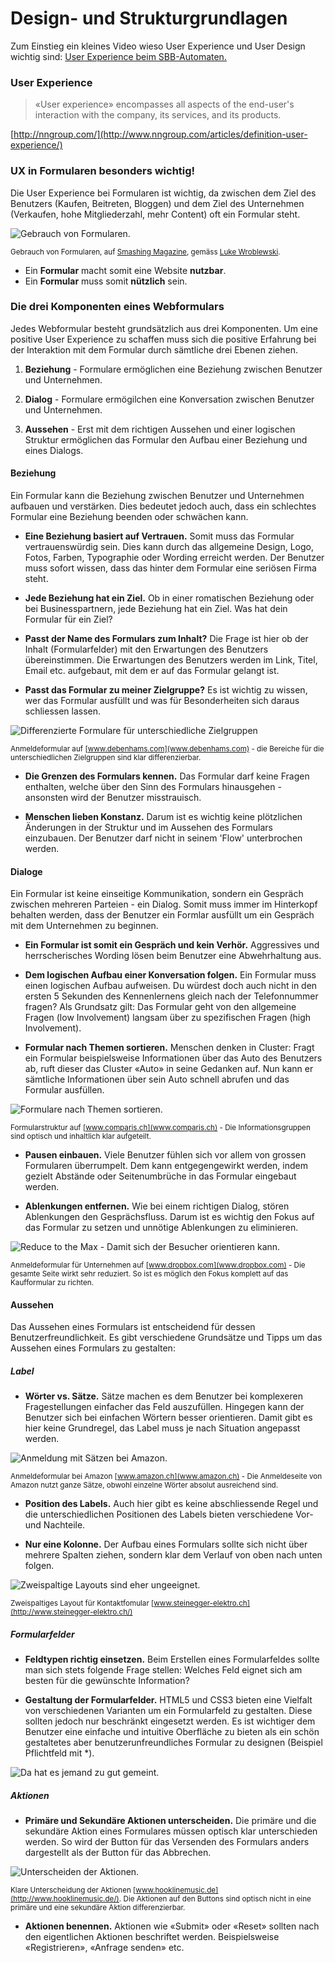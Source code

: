 # Design- und Strukturgrundlagen

Zum Einstieg ein kleines Video wieso User Experience und User Design wichtig sind: [User Experience beim SBB-Automaten.](https://www.youtube.com/watch?v=2HdIflrLSLg)


### User Experience

> «User experience» encompasses all aspects of the end-user's interaction with the company, its services, and its products.

[http://nngroup.com/](http://www.nngroup.com/articles/definition-user-experience/)

### UX in Formularen besonders wichtig!

Die User Experience bei Formularen ist wichtig, da zwischen dem Ziel des Benutzers (Kaufen, Beitreten, Bloggen) und dem Ziel des Unternehmen (Verkaufen, hohe Mitgliederzahl, mehr Content) oft ein Formular steht.

![Gebrauch von Formularen.](https://www.smashingmagazine.com/wp-content/uploads/2011/10/00-Table-webform-objectives.jpg)

<sup>Gebrauch von Formularen, auf [Smashing Magazine](http://www.smashingmagazine.com), gemäss [Luke Wroblewski](http://www.lukew.com/resources/web_form_design.asp).</sup>

* Ein __Formular__ macht somit eine Website __nutzbar__.
* Ein __Formular__ muss somit __nützlich__ sein.

### Die drei Komponenten eines Webformulars

Jedes Webformular besteht grundsätzlich aus drei Komponenten. Um eine positive User Experience zu schaffen muss sich die positive Erfahrung bei der Interaktion mit dem Formular durch sämtliche drei Ebenen ziehen.

1. __Beziehung__ - Formulare ermöglichen eine Beziehung zwischen Benutzer und Unternehmen.

2. __Dialog__ - Formulare ermögilchen eine Konversation zwischen Benutzer und Unternehmen.

3. __Aussehen__ - Erst mit dem richtigen Aussehen und einer logischen Struktur ermöglichen das Formular den Aufbau einer Beziehung und eines Dialogs.

#### Beziehung
Ein Formular kann die Beziehung zwischen Benutzer und Unternehmen aufbauen und verstärken. Dies bedeutet jedoch auch, dass ein schlechtes Formular eine Beziehung beenden oder schwächen kann.

* __Eine Beziehung basiert auf Vertrauen.__ Somit muss das Formular vertrauenswürdig sein. Dies kann durch das allgemeine Design, Logo, Fotos, Farben, Typographie oder Wording erreicht werden. Der Benutzer muss sofort wissen, dass das hinter dem Formular eine seriösen Firma steht.

* __Jede Beziehung hat ein Ziel.__ Ob in einer romatischen Beziehung oder bei Businesspartnern, jede Beziehung hat ein Ziel. Was hat dein Formular für ein Ziel?

* __Passt der Name des Formulars zum Inhalt?__ Die Frage ist hier ob der Inhalt (Formularfelder) mit den Erwartungen des Benutzers übereinstimmen. Die Erwartungen des Benutzers werden im Link, Titel, Email etc. aufgebaut, mit dem er auf das Formular gelangt ist.

* __Passt das Formular zu meiner Zielgruppe?__ Es ist wichtig zu wissen, wer das Formular ausfüllt und was für Besonderheiten sich daraus schliessen lassen.

![Differenzierte Formulare für unterschiedliche Zielgruppen](src/01.jpg)

<sup>Anmeldeformular auf [www.debenhams.com](www.debenhams.com) - die Bereiche für die unterschiedlichen Zielgruppen sind klar differenzierbar.</sup>

* __Die Grenzen des Formulars kennen.__ Das Formular darf keine Fragen enthalten, welche über den Sinn des Formulars hinausgehen - ansonsten wird der Benutzer misstrauisch.

* __Menschen lieben Konstanz.__ Darum ist es wichtig keine plötzlichen Änderungen in der Struktur und im Aussehen des Formulars einzubauen. Der Benutzer darf nicht in seinem 'Flow' unterbrochen werden.

#### Dialoge
Ein Formular ist keine einseitige Kommunikation, sondern ein Gespräch zwischen mehreren Parteien - ein Dialog. Somit muss immer im Hinterkopf behalten werden, dass der Benutzer ein Formlar ausfüllt um ein Gespräch mit dem Unternehmen zu beginnen.

* __Ein Formular ist somit ein Gespräch und kein Verhör.__ Aggressives und herrscherisches Wording lösen beim Benutzer eine Abwehrhaltung aus.

* __Dem logischen Aufbau einer Konversation folgen.__ Ein Formular muss einen logischen Aufbau aufweisen. Du würdest doch auch nicht in den ersten 5 Sekunden des Kennenlernens gleich nach der Telefonnummer fragen? Als Grundsatz gilt: Das Formular geht von den allgemeine Fragen (low Involvement) langsam über zu spezifischen Fragen (high Involvement).

* __Formular nach Themen sortieren.__ Menschen denken in Cluster: Fragt ein Formular beispielsweise Informationen über das Auto des Benutzers ab, ruft dieser das Cluster «Auto» in seine Gedanken auf. Nun kann er sämtliche Informationen über sein Auto schnell abrufen und das Formular ausfüllen.

![Formulare nach Themen sortieren.](src/02.jpg)

<sup>Formularstruktur auf [www.comparis.ch](www.comparis.ch) - Die Informationsgruppen sind optisch und inhaltlich klar aufgeteilt.</sup>

* __Pausen einbauen.__ Viele Benutzer fühlen sich vor allem von grossen Formularen überrumpelt. Dem kann entgegengewirkt werden, indem gezielt Abstände oder Seitenumbrüche in das Formular eingebaut werden.

* __Ablenkungen entfernen.__ Wie bei einem richtigen Dialog, stören Ablenkungen den Gesprächsfluss. Darum ist es wichtig den Fokus auf das Formular zu setzen und unnötige Ablenkungen zu eliminieren.

![Reduce to the Max - Damit sich der Besucher orientieren kann.](src/03.jpg)

<sup>Anmeldeformular für Unternehmen auf [www.dropbox.com](www.dropbox.com) - Die gesamte Seite wirkt sehr reduziert. So ist es möglich den Fokus komplett auf das Kaufformular zu richten.</sup>

#### Aussehen
Das Aussehen eines Formulars ist entscheidend für dessen Benutzerfreundlichkeit. Es gibt verschiedene Grundsätze und Tipps um das Aussehen eines Formulars zu gestalten:

##### Label

* __Wörter vs. Sätze.__ Sätze machen es dem Benutzer bei komplexeren Fragestellungen einfacher das Feld auszufüllen. Hingegen kann der Benutzer sich bei einfachen Wörtern besser orientieren. Damit gibt es hier keine Grundregel, das Label muss je nach Situation angepasst werden.

![Anmeldung mit Sätzen bei Amazon.](src/04.jpg)

<sup>Anmeldeformular bei Amazon [www.amazon.ch](www.amazon.ch) - Die Anmeldeseite von Amazon nutzt ganze Sätze, obwohl einzelne Wörter absolut ausreichend sind.</sup>

* __Position des Labels.__ Auch hier gibt es keine abschliessende Regel und die unterschiedlichen Positionen des Labels bieten verschiedene Vor- und Nachteile. 

* __Nur eine Kolonne.__ Der Aufbau eines Formulars sollte sich nicht über mehrere Spalten ziehen, sondern klar dem Verlauf von oben nach unten folgen.

![Zweispaltige Layouts sind eher ungeeignet.](src/05.jpg)

<sup>Zweispaltiges Layout für Kontaktfomular [www.steinegger-elektro.ch](http://www.steinegger-elektro.ch/)</sup>

##### Formularfelder

* __Feldtypen richtig einsetzen.__ Beim Erstellen eines Formularfeldes sollte man sich stets folgende Frage stellen: Welches Feld eignet sich am besten für die gewünschte Information? 

* __Gestaltung der Formularfelder.__ HTML5 und CSS3 bieten eine Vielfalt von verschiedenen Varianten um ein Formularfeld zu gestalten. Diese sollten jedoch nur beschränkt eingesetzt werden. Es ist wichtiger dem Benutzer eine einfache und intuitive Oberfläche zu bieten als ein schön gestaltetes aber benutzerunfreundliches Formular zu designen (Beispiel Pflichtfeld mit *).

![Da hat es jemand zu gut gemeint.](src/06.jpg)


##### Aktionen

* __Primäre und Sekundäre Aktionen unterscheiden.__ Die primäre und die sekundäre Aktion eines Formulares müssen optisch klar unterschieden werden. So wird der Button für das Versenden des Formulars anders dargestellt als der Button für das Abbrechen.

![Unterscheiden der Aktionen.](src/07.jpg)

<sup>Klare Unterscheidung der Aktionen [www.hooklinemusic.de](http://www.hooklinemusic.de/). Die Aktionen auf den Buttons sind optisch nicht in eine primäre und eine sekundäre Aktion differenzierbar.</sup>

* __Aktionen benennen.__ Aktionen wie «Submit» oder «Reset» sollten nach den eigentlichen Aktionen beschriftet werden. Beispielsweise «Registrieren», «Anfrage senden» etc.
